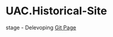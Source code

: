 # UAC.Historical-Site
stage - Delevoping
[Git Page](https://mitfart.github.io/UAC.Historical-Site/)
